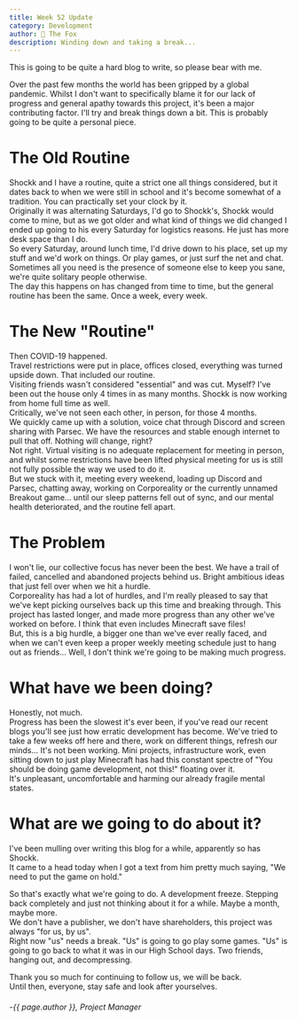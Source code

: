 ```yaml
---
title: Week 52 Update
category: Development
author: 🦊 The Fox
description: Winding down and taking a break...
---
```


This is going to be quite a hard blog to write, so please bear with me.

Over the past few months the world has been gripped by a global pandemic. Whilst I don't want to specifically blame it for our lack of progress and general apathy towards this project, it's been a major contributing factor. I'll try and break things down a bit. This is probably going to be quite a personal piece.

# The Old Routine

Shockk and I have a routine, quite a strict one all things considered, but it dates back to when we were still in school and it's become somewhat of a tradition. You can practically set your clock by it.  
Originally it was alternating Saturdays, I'd go to Shockk's, Shockk would come to mine, but as we got older and what kind of things we did changed I ended up going to his every Saturday for logistics reasons. He just has more desk space than I do.  
So every Saturday, around lunch time, I'd drive down to his place, set up my stuff and we'd work on things. Or play games, or just surf the net and chat. Sometimes all you need is the presence of someone else to keep you sane, we're quite solitary people otherwise.  
The day this happens on has changed from time to time, but the general routine has been the same. Once a week, every week.

# The New "Routine"

Then COVID-19 happened.  
Travel restrictions were put in place, offices closed, everything was turned upside down. That included our routine.  
Visiting friends wasn't considered "essential" and was cut. Myself? I've been out the house only 4 times in as many months. Shockk is now working from home full time as well.  
Critically, we've not seen each other, in person, for those 4 months.  
We quickly came up with a solution, voice chat through Discord and screen sharing with Parsec. We have the resources and stable enough internet to pull that off. Nothing will change, right?  
Not right. Virtual visiting is no adequate replacement for meeting in person, and whilst some restrictions have been lifted physical meeting for us is still not fully possible the way we used to do it.  
But we stuck with it, meeting every weekend, loading up Discord and Parsec, chatting away, working on Corporeality or the currently unnamed Breakout game... until our sleep patterns fell out of sync, and our mental health deteriorated, and the routine fell apart.

# The Problem

I won't lie, our collective focus has never been the best. We have a trail of failed, cancelled and abandoned projects behind us. Bright ambitious ideas that just fell over when we hit a hurdle.  
Corporeality has had a lot of hurdles, and I'm really pleased to say that we've kept picking ourselves back up this time and breaking through. This project has lasted longer, and made more progress than any other we've worked on before. I think that even includes Minecraft save files!  
But, this is a big hurdle, a bigger one than we've ever really faced, and when we can't even keep a proper weekly meeting schedule just to hang out as friends... Well, I don't think we're going to be making much progress.

# What have we been doing?

Honestly, not much.  
Progress has been the slowest it's ever been, if you've read our recent blogs you'll see just how erratic development has become. We've tried to take a few weeks off here and there, work on different things, refresh our minds... It's not been working. Mini projects, infrastructure work, even sitting down to just play Minecraft has had this constant spectre of "You should be doing game development, not this!" floating over it.  
It's unpleasant, uncomfortable and harming our already fragile mental states.

# What are we going to do about it?

I've been mulling over writing this blog for a while, apparently so has Shockk.  
It came to a head today when I got a text from him pretty much saying, "We need to put the game on hold."

So that's exactly what we're going to do. A development freeze. Stepping back completely and just not thinking about it for a while. Maybe a month, maybe more.  
We don't have a publisher, we don't have shareholders, this project was always "for us, by us".  
Right now "us" needs a break. "Us" is going to go play some games. "Us" is going to go back to what it was in our High School days. Two friends, hanging out, and decompressing.



Thank you so much for continuing to follow us, we will be back.  
Until then, everyone, stay safe and look after yourselves.

###### -{{ page.author }}, Project Manager
